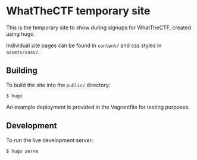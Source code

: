 # WhatTheCTF temporary site

This is the temporary site to show during signups for WhatTheCTF, created
using hugo.

Individual site pages can be found in `content/` and css styles in
`assets/sass/`.

## Building

To build the site into the `public/` directory:

    $ hugo

An example deployment is provided in the Vagrantfile for testing purposes.

## Development

To run the live development server:

    $ hugo serve
